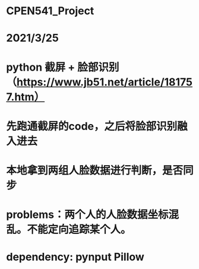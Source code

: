 # CPEN541_Project
# 2021/3/25
# python 截屏 + 脸部识别 （https://www.jb51.net/article/181757.htm）
# 先跑通截屏的code，之后将脸部识别融入进去
# 本地拿到两组人脸数据进行判断，是否同步
# problems：两个人的人脸数据坐标混乱。不能定向追踪某个人。
# dependency: pynput  Pillow


